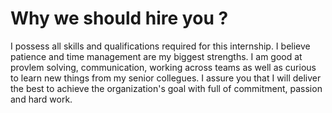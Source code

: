 # Why we should hire you ?

I possess all skills and qualifications required for this internship.  I believe patience and time management are my biggest strengths. I am good at provlem solving, communication, working across teams as well as curious to learn new things from my senior collegues. I assure you that I will deliver the best to achieve the organization's goal with full of commitment, passion and hard work. 
